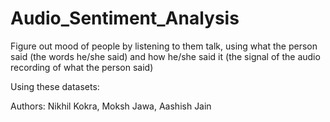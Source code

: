 # Audio_Sentiment_Analysis

Figure out mood of people by listening to them talk, using what the person said (the words he/she said) and how he/she
said it (the signal of the audio recording of what the person said)

Using these datasets:



Authors: Nikhil Kokra, Moksh Jawa, Aashish Jain
